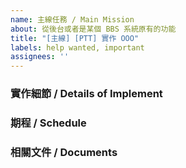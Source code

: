 ```yaml
---
name: 主線任務 / Main Mission
about: 從後台或者是某個 BBS 系統原有的功能
title: "[主線] [PTT] 實作 OOO"
labels: help wanted, important
assignees: ''
---
```


### 實作細節 / Details of Implement
<!--  大致上描述要用什麼演算法下去做，可能的話粗估時間複雜度大概如何 -->

### 期程 / Schedule
<!-- (希望這個任務大概什麼時候做完，如果會卡到其他地方的功能也請在這邊提出。)
- 討論時間： [e.g. 一週, 到 7/11]
- 實作時間： [e.g. 一週, 到 7/18]
- 確認時間： [e.g. 一週, 到 7/25] -->

### 相關文件 / Documents
<!-- 例如 API 文件，某個套件的連結（雖然可能討論到後來改成其他方案） -->